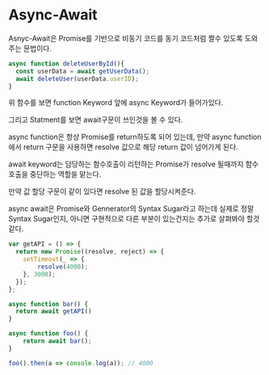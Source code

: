 # Async-Await

Asnyc-Await은 Promise를 기반으로 비동기 코드를 동기 코드처럼 짤수 있도록 도와주는 문법이다.

```javascript
async function deleteUserById(){
  const userData = await getUserData();
  await deleteUser(userData.userID);
}
```

위 함수를 보면 function Keyword 앞에 async Keyword가 들어가있다.

그리고 Statment를 보면 await구문이 쓰인것을 볼 수 있다.

async function은 항상 Promise를 return하도록 되어 있는데, 만약 async function에서 return 구문을 사용하면 resolve 값으로 해당 return 값이 넘어가게 된다.

await keyword는 담당하는 함수호출이 리턴하는 Promise가 resolve 될때까지 함수 호출을 중단하는 역할을 맡는다.

만약 값 할당 구문이 같이 있다면 resolve 된 값을 할당시켜준다.

async await은 Promise와 Gennerator의 Syntax Sugar라고 하는데 실제로 정말 Syntax Sugar인지, 아니면 구현적으로 다른 부분이 있는건지는 추가로 살펴봐야 할것 같다.

```javascript
var getAPI = () => {
  return new Promise((resolve, reject) => {
  	setTimeout(_ => {
    	resolve(4000);
    }, 3000);
  });
};

async function bar() {
  return await getAPI()
}

async function foo() {
	return await bar();  
}

foo().then(a => console.log(a)); // 4000
```